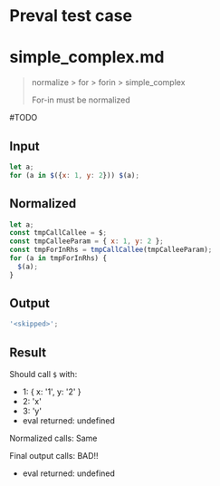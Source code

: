 # Preval test case

# simple_complex.md

> normalize > for > forin > simple_complex
>
> For-in must be normalized

#TODO

## Input

`````js filename=intro
let a;
for (a in $({x: 1, y: 2})) $(a);
`````

## Normalized

`````js filename=intro
let a;
const tmpCallCallee = $;
const tmpCalleeParam = { x: 1, y: 2 };
const tmpForInRhs = tmpCallCallee(tmpCalleeParam);
for (a in tmpForInRhs) {
  $(a);
}
`````

## Output

`````js filename=intro
'<skipped>';
`````

## Result

Should call `$` with:
 - 1: { x: '1', y: '2' }
 - 2: 'x'
 - 3: 'y'
 - eval returned: undefined

Normalized calls: Same

Final output calls: BAD!!
 - eval returned: undefined
